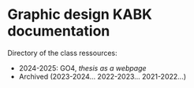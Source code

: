 # Graphic design KABK documentation

Directory of the class ressources:

- 2024-2025: GO4, *thesis as a webpage*
- Archived (2023-2024... 2022-2023... 2021-2022...)
